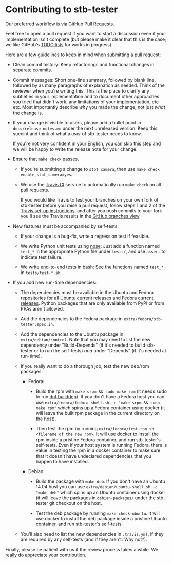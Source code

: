 Contributing to stb-tester
==========================

Our preferred workflow is via GitHub Pull Requests.

Feel free to open a pull request if you want to start a discussion even if your
implementation isn't complete (but please make it clear that this is the case;
we like GitHub's [TODO lists] for works in progress).

Here are a few guidelines to keep in mind when submitting a pull request:

* Clean commit history: Keep refactorings and functional changes in separate
  commits.

* Commit messages: Short one-line summary, followed by blank line, followed by
  as many paragraphs of explanation as needed. Think of the reviewer when
  you're writing this: This is the place to clarify any subtleties in your
  implementation and to document other approaches you tried that didn't work,
  any limitations of your implementation, etc etc. Most importantly describe
  *why* you made the change, not just *what* the change is.

* If your change is visible to users, please add a bullet point in
  `docs/release-notes.md` under the next unreleased version. Keep this succint
  and think of what a *user* of stb-tester needs to know.

  If you're not very confident in your English, you can skip this step and we
  will be happy to write the release note for your change.

* Ensure that `make check` passes.

    * If you're submitting a change to `stbt camera`, then use
      `make check enable_stbt_camera=yes`.

    * We use the [Travis CI] service to automatically run `make check` on all
      pull requests.

      If you would like Travis to test your branches on your own fork of
      stb-tester before you raise a pull request, follow steps 1 and 2 of the
      [Travis set-up instructions], and after you push commits to your fork
      you'll see the Travis results in the [GitHub branches view].

* New features must be accompanied by self-tests.

    * If your change is a bug-fix, write a regression test if feasible.

    * We write Python unit tests using [nose]: Just add a function named
      `test_*` in the appropriate Python file under `tests/`, and use `assert`
      to indicate test failure.

    * We write end-to-end tests in bash: See the functions named `test_*` in
      `tests/test-*.sh`.

* If you add new run-time dependencies:

    * The dependencies must be available in the Ubuntu and Fedora repositories
      for all [Ubuntu current releases] and [Fedora current releases]. Python
      packages that are only available from PyPI or from PPAs aren't allowed.

    * Add the dependencies to the Fedora package in
      `extra/fedora/stb-tester.spec.in`.

    * Add the dependencies to the Ubuntu package in `extra/debian/control`.
      Note that you may need to list the new dependency under "Build-Depends"
      (if it's needed to build stb-tester or to run the self-tests) *and*
      under "Depends" (if it's needed at run-time).

    * If you really want to do a thorough job, test the new deb/rpm packages:

        * Fedora:

            * Build the rpm with `make srpm && sudo make rpm` (it needs sudo to
              run [dnf builddep]). If you don't have a Fedora host you can use
              `extra/fedora/fedora-shell.sh -c "make srpm && sudo make rpm"`
              which spins up a Fedora container using docker (it will leave the
              built rpm package in the current directory on the host).

            * Then test the rpm by running `extra/fedora/test-rpm.sh <filename
              of the new rpm>`. It will use docker to install the rpm inside a
              pristine Fedora container, and run stb-tester's self-tests. Even
              if your host system is running Fedora, there is value in testing
              the rpm in a docker container to make sure that it doesn't have
              undeclared dependencies that you happen to have installed.

        * Debian:

            * Build the package with `make deb`. If you don't have an Ubuntu
              14.04 host you can use `extra/debian/ubuntu-shell.sh -c "make
              deb"` which spins up an Ubuntu container using docker (it will
              leave the packages in `debian-packages/` under the stb-tester git
              checkout on the host.

            * Test the deb package by running `make check-ubuntu`. It will use
              docker to install the deb package inside a pristine Ubuntu
              container, and run stb-tester's self-tests.

    * You'll also need to list the new dependencies in `.travis.yml`, if they
      are required by any self-tests (and if they aren't: Why not?).

Finally, please be patient with us if the review process takes a while. We
really do appreciate your contribution.


[TODO lists]: https://github.com/blog/1375%0A-task-lists-in-gfm-issues-pulls-comments
[nose]: https://nose.readthedocs.org/
[Travis CI]: https://travis-ci.org/
[Travis set-up instructions]: http://docs.travis-ci.com/user/getting-started/
[GitHub branches view]: https://github.com/stb-tester/stb-tester/branches
[Ubuntu current releases]: https://wiki.ubuntu.com/Releases#Current
[Fedora current releases]: https://fedoraproject.org/wiki/Releases#Current_Supported_Releases
[dnf builddep]: https://dnf-plugins-core.readthedocs.org/en/latest/builddep.html

